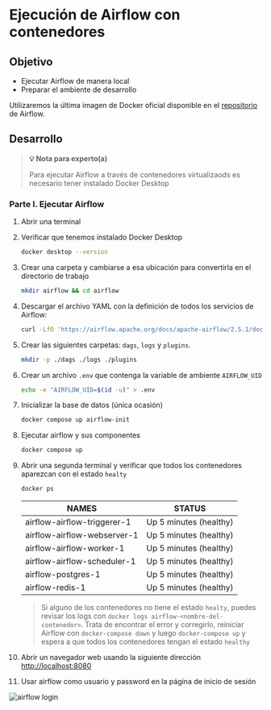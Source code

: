 # Ejecución de Airflow con contenedores

## Objetivo

- Ejecutar Airflow de manera local
- Preparar el ambiente de desarrollo

Utilizaremos la última imagen de Docker oficial disponible en el [repositorio](https://hub.docker.com/r/apache/airflow) de Airflow.

## Desarrollo

>**💡 Nota para experto(a)**
>
> Para ejecutar Airflow a través de contenedores virtualizaods
> es necesario tener instalado Docker Desktop

### Parte I. Ejecutar Airflow

1. Abrir una terminal
2. Verificar que tenemos instalado Docker Desktop

    ```bash
    docker desktop --version
    ```

3. Crear una carpeta y cambiarse a esa ubicación para convertirla en el directorio de trabajo

    ```bash
    mkdir airflow && cd airflow
    ```

4. Descargar el archivo YAML con la definición de todos los servicios de Airflow:

    ```bash
    curl -LfO 'https://airflow.apache.org/docs/apache-airflow/2.5.1/docker-compose.yaml'
    ```

5. Crear las siguientes carpetas: `dags`, `logs` y `plugins`.

    ```bash
    mkdir -p ./dags ./logs ./plugins
    ```

6. Crear un archivo `.env` que contenga la variable de ambiente `AIRFLOW_UID`

    ```bash
    echo -e "AIRFLOW_UID=$(id -u)" > .env
    ```

7. Inicializar la base de datos (única ocasión)

    ```bash
    docker compose up airflow-init
    ```

8. Ejecutar airflow y sus componentes

    ```bash
    docker compose up
    ```

9. Abrir una segunda terminal y verificar que todos los contenedores aparezcan con el estado `healty`

    ```bash
    docker ps
    ```

    |NAMES                         |STATUS|
    |-|-|
    |airflow-airflow-triggerer-1   |Up 5 minutes (healthy)|
    |airflow-airflow-webserver-1   |Up 5 minutes (healthy)|
    |airflow-airflow-worker-1      |Up 5 minutes (healthy)|
    |airflow-airflow-scheduler-1   |Up 5 minutes (healthy)|
    |airflow-postgres-1            |Up 5 minutes (healthy)|
    |airflow-redis-1               |Up 5 minutes (healthy)|


    > Si alguno de los contenedores no tiene el estado `healty`, puedes revisar los logs con `docker logs airflow-<nombre-del-contenedor>`.
    > Trata de encontrar el error y corregirlo, reiniciar Airflow con `docker-compose down` y luego `docker-compose up` y espera a que
    > todos los contenedores tengan el estado `healthy`


10. Abrir un navegador web usando la siguiente dirección [http://localhost:8080](http://localhost:8080)
11. Usar airflow como usuario y password en la página de inicio de sesión

![airflow login](assets/img/airflow_login.png)


